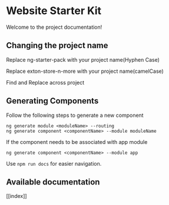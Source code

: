 # Website Starter Kit

Welcome to the project documentation!

## Changing the project name
Replace ng-starter-pack with your project name(Hyphen Case)

Replace exton-store-n-more with your project name(camelCase)

Find and Replace across project

## Generating Components
Follow the following steps to generate a new component
```
ng generate module <moduleName> --routing
ng generate component <componentName> --module moduleName
```
If the component needs to be associated with app module
```
ng generate component <componentName> --module app
```

Use `npm run docs` for easier navigation.

## Available documentation

[[index]]
